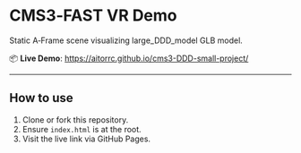 # CMS3‑FAST VR Demo

Static A‑Frame scene visualizing large_DDD_model GLB model.

📦 **Live Demo**:  https://aitorrc.github.io/cms3-DDD-small-project/

---

## How to use

1. Clone or fork this repository.
2. Ensure `index.html` is at the root.
3. Visit the live link via GitHub Pages.
